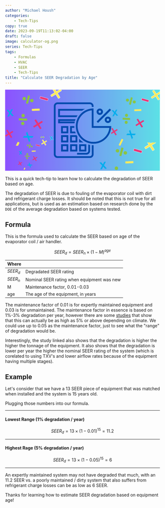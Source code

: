 ```yaml
---
author: "Michael Housh"
categories:
    - Tech-Tips
copy: true
date: 2023-09-19T11:13:02-04:00
draft: false
image: calculator-og.png
series: Tech-Tips
tags:
    - Formulas
    - HVAC
    - SEER
    - Tech-Tips
title: "Calculate SEER Degradation by Age"
---
```


![calculator](calculator.png)

This is a quick tech-tip to learn how to calculate the degradation of SEER based
on age.

The degradation of SEER is due to fouling of the evaporator coil with dirt
and refrigerant charge losses.  It should be noted that this is not true for
all applications, but is used as an estimation based on research done by
the `DOE` of the average degradation based on systems tested.

## Formula

This is the formula used to calculate the SEER based on age of the evaporator coil /
air handler.

$$ SEER_d = SEER_n \times (1 - M)^{age} $$

| Where |       |
| ----- | ----- |
| $SEER_d$ | Degradated SEER rating |
| $SEER_n$ | Nominal SEER rating when equipment was new |
| M | Maintenance factor, 0.01-0.03 |
| age | The age of the equipment, in years |

The maintenance factor of 0.01 is for expertly maintained equipment and 0.03 is for unmaintained.  The
maintenance factor in essence is based on 1%-3% degradation per year, however there are some
[studies](https://publications.energyresearch.ucf.edu/wp-content/uploads/2018/09/FSEC-PF-474-18.pdf) that
show that this can actually be as high as 5% or above depending on climate.  We could use up to 0.05 as the
maintenance factor, just to see what the "range" of degradation would be.

Interestingly, the study linked also shows that the degradation is higher the higher the tonnage of the equipment.
It also shows that the degradation is lower per year the higher the nominal SEER rating of the system
(which is corelated to using TXV's and lower airflow rates because of the equipment having multiple stages).

## Example

Let's consider that we have a 13 SEER piece of equipment that was matched when installed and the system is 15 years old.

Plugging those numbers into our formula.

----
#### Lowest Range (1% degradation / year)

$$ SEER_d = 13 \times (1 - 0.01)^{15} = 11.2 $$

---

#### Highest Rage (5% degradation / year)

$$ SEER_d = 13 \times (1 - 0.05)^{15} = 6 $$

----
An expertly maintained system may not have degraded that much, with an 11.2 SEER vs. a poorly
maintained / dirty system that also suffers from refrigerant charge losses can be as low as 6 SEER.

Thanks for learning how to estimate SEER degradation based on equipment age!


